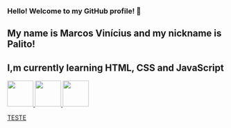 ### Hello! Welcome to my GitHub profile! 👋
## My name is Marcos Vinícius and my nickname is Palito!

## I,m currently learning HTML, CSS and JavaScript 
<div>
<a href="https://www.google.com/search?q=html5&rlz=1C1GCEU_pt-BRBR1034BR1034&oq=html5&gs_lcrp=EgZjaHJvbWUyBggAEEUYOTINCAEQABiDARixAxiABDINCAIQABiDARixAxiABDINCAMQABiDARixAxiABDINCAQQABiDARixAxiABDIGCAUQRRg8MgYIBhBFGDwyBggHEEUYQdIBCDE0MThqMGo3qAIAsAIA&sourceid=chrome&ie=UTF-8" target="_blank">
<img style="width: 60px; heigth: 60px" src="https://cdn.jsdelivr.net/gh/devicons/devicon/icons/html5/html5-original-wordmark.svg" />
</a>
<a href="https://www.google.com/search?q=css3&rlz=1C1GCEU_pt-BRBR1034BR1034&oq=css3&gs_lcrp=EgZjaHJvbWUyBggAEEUYOTIHCAEQABiABDIHCAIQABiABDIHCAMQABiABDIJCAQQABhDGIoFMgcIBRAAGIAEMgcIBhAAGIAEMgYIBxBFGDzSAQgxMzA3ajBqN6gCALACAA&sourceid=chrome&ie=UTF-8" target="_blank">
<img style="width: 60px; heigth: 60px" src="https://cdn.jsdelivr.net/gh/devicons/devicon/icons/css3/css3-original-wordmark.svg" />
</a>  
 <img style="width: 60px; heigth: 60px" src="https://cdn.jsdelivr.net/gh/devicons/devicon/icons/javascript/javascript-original.svg" />
</div>

<a href="https://www.google.com/search?q=css3&rlz=1C1GCEU_pt-BRBR1034BR1034&oq=css3&gs_lcrp=EgZjaHJvbWUyBggAEEUYOTIHCAEQABiABDIHCAIQABiABDIHCAMQABiABDIJCAQQABhDGIoFMgcIBRAAGIAEMgcIBhAAGIAEMgYIBxBFGDzSAQgxMzA3ajBqN6gCALACAA&sourceid=chrome&ie=UTF-8" target="_blank">TESTE</a>

          
          
          




<!--
**omarcosvinicius/omarcosvinicius** is a ✨ _special_ ✨ repository because its `README.md` (this file) appears on your GitHub profile.

Here are some ideas to get you started:

- 🔭 I’m currently working on ...
- 🌱 I’m currently learning ...
- 👯 I’m looking to collaborate on ...
- 🤔 I’m looking for help with ...
- 💬 Ask me about ...
- 📫 How to reach me: ...
- 😄 Pronouns: ...
- ⚡ Fun fact: ...
-->
